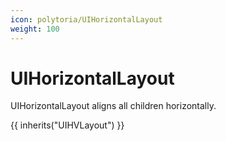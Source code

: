 ```yaml
---
icon: polytoria/UIHorizontalLayout
weight: 100
---
```


# UIHorizontalLayout

UIHorizontalLayout aligns all children horizontally.

{{ inherits("UIHVLayout") }}
